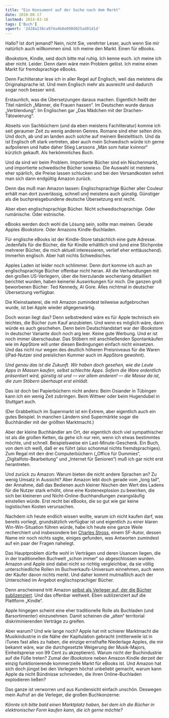 ```yaml
---
title: "Ein Konsument auf der Suche nach dem Markt"
date: 2010-08-17
lastmod: 2014-03-16
tags: ['Buch']
vgwort: '2d28a238ca974a4b8e090d025ad01d1d'
---
```

Hallo? Ist dort jemand?
Nein, nicht Sie, verehrter Leser, auch wenn Sie mir natürlich
auch willkommen sind. Ich meine den Markt. Einen für eBooks.

iBookstore, Kindle, seid doch bitte mal ruhig. Ich kenne euch.
ich meine ich aber nicht. Leider. Denn dann wäre mein Problem
gelöst. Ich meine einen Markt für fremdsprachige eBooks.

Denn Fachliteratur lese ich in aller Regel auf Englisch, weil
das meistens die Originalsprache ist. Und mein Englisch mehr als
ausreicht und dadurch sogar noch besser wird.

<aside>
Erstaunlich, was die Übersetzungen daraus machen. Eigentlich
heißt der Titel nämlich „Männer, die Frauen hassen“. Im Deutschen
wurde daraus „Verblendung“. Im Englischen gar „Das Mädchen mit
der Drachen-Tätowierung“.
</aside>

Abseits von Sachbüchern (und da eben meistens Fachliteratur) komme
ich seit geraumer Zeit zu wenig anderen Genres. Romane sind eher
selten drin. Und doch, ab und an landen auch solche auf meinem
Beistelltisch. Und da ist Englisch oft stark vertreten, aber
auch mein Schwedisch würde ich gerne aufpolieren und habe daher
Stieg Larssons „Män som hatar kvinnor“ kürzlich gekauft.
Als herkömmliches Buch.

Und da sind wir beim Problem. Importierte Bücher sind ein
Nischenmarkt, und importierte schwedische Bücher sowieso.
Die Auswahl ist meistens eher spärlich, die Preise lassen
schlucken und bei den Versandkosten sehnt man sich dann endgültig
Amazon zurück.

Denn das muß man Amazon lassen: Englischsprachige Bücher aller
Couleur erhält man dort zuverlässig, schnell und meistens auch
günstig. Günstiger als die buchpreisgebundene deutsche
Übersetzung erst recht.

Aber eben englischsprachige Bücher. Nicht schwedischsprachige.
Oder rumänische. Oder estnische.

eBooks werden doch wohl die Lösung sein, sollte man meinen.
Gerade Apples iBookstore. Oder Amazons Kindle-Buchladen.

Für englische eBooks ist der Kindle-Store tatsächlich eine gute
Adresse. Jedenfalls für die Bücher, die für Kindle erhältlich sind
(und eine Stichprobe mehrerer Bücher, die mich aktuell interessieren,
verlief eher enttäuschend). Immerhin englisch. Aber halt nichts
Schwedisches.

Apples Laden ist leider noch schlimmer. Denn dort komme ich auch
an englischsprachige Bücher offenbar nicht heran. All die
Verhandlungen mit den großen US-Verlegern, über die hierzulande
wochenlang detailliert berichtet wurden, haben keinerlei Auswirkungen
für mich. Die ganzen groß beworbenen Bücher: Ted Kennedy, Al Gore.
Alles nichtmal in deutscher Übersetzung verfügbar.

Die Kleinstaaterei, die mit Amazon zumindest teilweise aufgebrochen
wurde, ist bei Apple wieder allgegenwärtig.

Doch woran liegt das? Denn selbstredend wäre es für Apple technisch
ein leichtes, die Bücher zum Kauf anzubieten. Und wenn es möglich
wäre, dann würde es auch geschehen. Denn beim Deutschlandstart
war der iBookstore in deutscher Variante doch noch arg leer.
Keine gute Werbung. Und er ist noch immer überschaubar. Das Stöbern
mit anschließenden Spontankäufen wie im AppStore will unter diesen
Bedingungen einfach nicht einsetzen. Und das nicht nur wegen des
deutlich höheren Preisniveaus für die Waren (iPad-Nutzer sind
preislichen Kummer auch im AppStore gewohnt).

<em>Und genau das ist die Zukunft. Wir haben doch gesehen, wie
die Leute Apps in Massen kaufen, selbst schlechte Apps. Sofern
die Ware ordentlich präsentiert wird, günstig ist und — vor allem
anderen! — die Masse da ist, die zum Stöbern überhaupt erst einlädt.</em>

Das ist doch bei Papierbüchern nicht anders: Beim Osiander in
Tübingen kann ich ein wenig Zeit zubringen. Beim Wittwer oder
beim Hugendubel in Stuttgart auch.

(Der Grabbeltisch im Supermarkt ist ein Extrem, aber eigentlich
auch ein gutes Beispiel. In manchen Ländern sind Supermärkte sogar
die Buchhändler mit der größten Marktmacht.)

Aber der kleine Buchhändler am Ort, der eigentlich doch viel
sympathischer ist als die großen Ketten, da gehe ich nur rein,
wenn ich etwas bestimmtes möchte, und schnell. Beispielsweise
ein Last-Minute-Geschenk. Ein Buch, von dem ich weiß, daß er es
führt (also schonmal nichts fremdsprachiges). Zum Regal mit den
drei Computerbüchern („Office für Dummies“, „Digitalfoto-Bearbeitung“
und „Internet für Senioren“) muß ich gar nicht erst herantreten.

Und zurück zu Amazon: Warum bieten die nicht andere Sprachen an?
Zu wenig Umsatz in Aussicht? Aber Amazon lebt doch gerade vom
„long tail“, der Annahme, daß das Bedienen auch kleiner Nischen
den Wert des Ladens für die Nutzer stark erhöht, ohne eine
Kostenexplosion zu bewirken, die sich bei kleineren und
Nicht-Online-Buchhandlungen zwangsläufig einstellen würde. Erst
recht bei eBooks, die so gut wie gar keine logistischen Kosten verursachen.

Nachdem ich heute endlich wissen wollte, warum ich nicht kaufen
darf, was bereits vorliegt, grundsätzlich verfügbar ist und
eigentlich zu einer klaren Win-Win-Situation führen würde,
habe ich heute eine ganze Weile recherchiert und insbesondere
bei [Charles Stross](http://www.antipope.org/charlie),
einem SF-Autor, dessen Name mir noch nichts
sagte, einiges gefunden, was Antworten zumindest auf ein paar
der Fragen nahelegt.

Das Hauptproblem dürfte wohl in Verträgen und deren Usancen liegen,
die in der traditionellen Buchwelt „schon immer“ so abgeschlossen
wurden. Amazon und Apple sind dabei nicht so richtig vergleichbar,
da sie völlig unterschiedliche Rollen im Buchverkaufs-Universum
einnehmen, auch wenn der Käufer davon nichts merkt. Und daher
kommt mutmaßlich auch der Unterschied im Angebot englischsprachiger Bücher.

Denn anscheinend tritt Amazon [selbst als Verleger auf, der die Bücher sublizenziert](http://www.antipope.org/charlie/blog-static/2010/01/amazon-macmillan-an-outsiders.html).
Und das offenbar weltweit. Eben sublizenziert auf die Plattform „Kindle“.

Apple hingegen scheint eine eher traditionelle Rolle als Buchladen
(und Barsortimenter) einzunehmen. Damit scheinen die „alten“
territorial diskriminierenden Verträge zu greifen.

Aber warum? Und wie lange noch? Apple hat mit schierer Marktmacht
die Musikindustrie in die Nähe der Kapitulation gebracht (mittlerweile
ist in iTunes fast alles zu haben, die einzige ernsthafte Niederlage
Apples, die mir bekannt wäre, war die durchgesetzte Weigerung der
Musik-Majors, Einheitspreise von 99 Cent zu akzeptieren). Warum
nicht der Buchindustrie auf die Füße treten? Zumal der iBookstore
neben Amazon Kindle derzeit der einzig funktionierende kommerzielle
Markt für eBooks ist. Und Amazon hat sich doch jüngst bei den
Verlegern höchst unbeliebt gemacht, warum kann Apple da nicht
Bündnisse schmieden, die ihren Online-Buchladen explodieren ließen?

Das ganze ist verworren und aus Kundensicht einfach unschön.
Deswegen mein Aufruf an die Verleger, die großen Buchkonzerne:

<em>Könnte ich bitte bald einen Marktplatz haben, bei dem ich
die Bücher in elektronischer Form kaufen kann, die ich gerne
möchte?</em>
